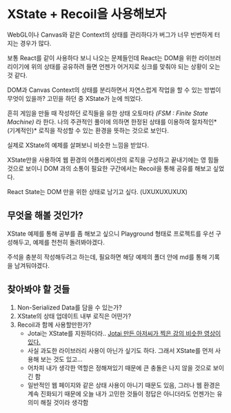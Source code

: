 # XState + Recoil을 사용해보자

WebGL이나 Canvas와 같은 Context의 상태를 관리하다가 버그가 너무 빈번하게 터지는 경우가 많다.

보통 React를 같이 사용하다 보니 나오는 문제들인데 React는 DOM을 위한 라이브러리이기에 위의 상태를 공유하려 들면 언젠가 어거지로 싱크를 맞춰야 되는 상황이 오는 것 같다.

DOM과 Canvas Context의 상태를 분리하면서 자연스럽게 작업을 할 수 있는 방법이 무엇이 있을까?
고민을 하던 중 XState가 눈에 띄었다.

흔히 게임을 만들 때 작성하던 로직들을 유한 상태 오토마타 _(FSM : Finite State Machine)_ 라 한다.
나의 주관적인 풀이에 의하면 한정된 상태를 이용하여 절차적인*(기계적인)* 로직을 작성할 수 있는 환경을 뜻하는 것으로 보인다.

실제로 XState의 예제를 살펴보니 비슷한 느낌을 받았다.

XState만을 사용하여 웹 환경의 어플리케이션의 로직을 구성하고 끝내기에는 영 힘들 것으로 보이니 DOM 과의 소통이 필요한 구간에서는 Recoil을 통해 공유를 해보고 싶었다.

React State는 DOM 만을 위한 상태로 남기고 싶다. (UXUXUXUXUX)

## 무엇을 해볼 것인가?

XState 예제를 통해 공부를 좀 해보고 싶으니 Playground 형태로 프로젝트를 우선 구성해두고, 예제를 천천히 돌려봐야겠다.

주석을 충분히 작성해두려고 하는데, 필요하면 해당 예제의 폴더 안에 md를 통해 기록을 남겨둬야겠다.

## 찾아봐야 할 것들

1. Non-Serialized Data를 담을 수 있는가?
2. XState의 상태 업데이트 내부 로직은 어떤가?
3. Recoil과 함께 사용할만한가?
   - Jotai는 XState를 지원하더라.. [Jotai 만든 아저씨가 찍은 강의 비슷한 영상이 있다.](https://egghead.io/courses/complex-state-management-in-react-with-jotai-and-xstate-3be0a740)
   - 사실 과도한 라이브러리 사용이 아닌가 싶기도 하다. 그래서 XState를 먼저 사용해 보는 것도 있고...
   - 어차피 내가 생각한 역할은 정해져있기 때문에 큰 충돌은 나지 않을 것으로 보이긴 함
   - 일반적인 웹 페이지와 같은 상태 사용이 아니기 때문도 있음, 그러나 웹 환경은 계속 진화되기 때문에 오늘 내가 고민한 것들이 정답은 아니더라도 언젠가는 유의미 해질 것이라 생각함
